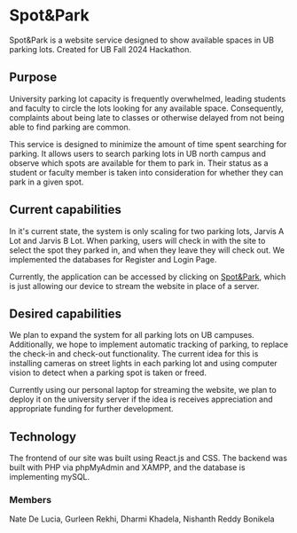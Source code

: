 # Spot&Park

Spot&Park is a website service designed to show available spaces in UB parking lots. Created for UB Fall 2024 Hackathon.

## Purpose

University parking lot capacity is frequently overwhelmed, leading students and faculty to circle the lots looking for any available space. Consequently, complaints about being late to classes or otherwise delayed from not being able to find parking are common.

This service is designed to minimize the amount of time spent searching for parking. It allows users to search parking lots in UB north campus and observe which spots are available for them to park in. Their status as a student or faculty member is taken into consideration for whether they can park in a given spot.

## Current capabilities

In it's current state, the system is only scaling for two parking lots, Jarvis A Lot and Jarvis B Lot. When parking, users will check in with the site to select the spot they parked in, and when they leave they will check out. We implemented the databases for Register and Login Page.

Currently, the application can be accessed by clicking on [Spot&Park](http://10.84.101.26:3000), which is just allowing our device to stream the website in place of a server.

## Desired capabilities

We plan to expand the system for all parking lots on UB campuses. Additionally, we hope to implement automatic tracking of parking, to replace the check-in and check-out functionality. The current idea for this is installing cameras on street lights in each parking lot and using computer vision to detect when a parking spot is taken or freed. 

Currently using our personal laptop for streaming the website, we plan to deploy it on the university server if the idea is receives appreciation and appropriate funding for further development. 

## Technology

The frontend of our site was built using React.js and CSS. The backend was built with PHP via phpMyAdmin and XAMPP, and the database is implementing mySQL.

### Members

Nate De Lucia,
Gurleen Rekhi,
Dharmi Khadela,
Nishanth Reddy Bonikela

